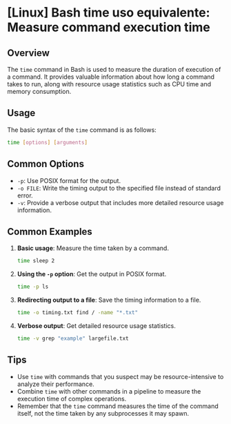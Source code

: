# [Linux] Bash time uso equivalente: Measure command execution time

## Overview
The `time` command in Bash is used to measure the duration of execution of a command. It provides valuable information about how long a command takes to run, along with resource usage statistics such as CPU time and memory consumption.

## Usage
The basic syntax of the `time` command is as follows:

```bash
time [options] [arguments]
```

## Common Options
- `-p`: Use POSIX format for the output.
- `-o FILE`: Write the timing output to the specified file instead of standard error.
- `-v`: Provide a verbose output that includes more detailed resource usage information.

## Common Examples

1. **Basic usage**: Measure the time taken by a command.
   ```bash
   time sleep 2
   ```

2. **Using the `-p` option**: Get the output in POSIX format.
   ```bash
   time -p ls
   ```

3. **Redirecting output to a file**: Save the timing information to a file.
   ```bash
   time -o timing.txt find / -name "*.txt"
   ```

4. **Verbose output**: Get detailed resource usage statistics.
   ```bash
   time -v grep "example" largefile.txt
   ```

## Tips
- Use `time` with commands that you suspect may be resource-intensive to analyze their performance.
- Combine `time` with other commands in a pipeline to measure the execution time of complex operations.
- Remember that the `time` command measures the time of the command itself, not the time taken by any subprocesses it may spawn.